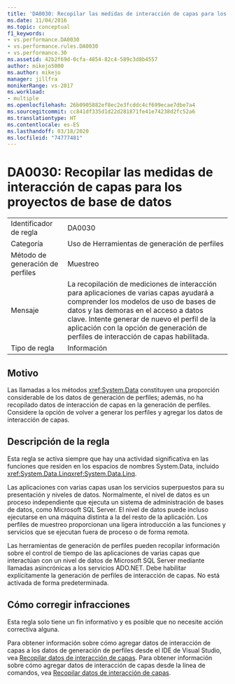 ```yaml
---
title: 'DA0030: Recopilar las medidas de interacción de capas para los proyectos de base de datos | Microsoft Docs'
ms.date: 11/04/2016
ms.topic: conceptual
f1_keywords:
- vs.performance.DA0030
- vs.performance.rules.DA0030
- vs.performance.30
ms.assetid: 42b2f69d-0cfa-4854-82c4-589c3d8b4557
author: mikejo5000
ms.author: mikejo
manager: jillfra
monikerRange: vs-2017
ms.workload:
- multiple
ms.openlocfilehash: 26b0905882ef8ec2e3fcddc4cf699ecae7dbe7a4
ms.sourcegitcommit: cc841df335d1d22d281871fe41e74238d2fc52a6
ms.translationtype: HT
ms.contentlocale: es-ES
ms.lasthandoff: 03/18/2020
ms.locfileid: "74777481"
---
```

# <a name="da0030-gather-tier-interaction-measurements-for-database-projects"></a>DA0030: Recopilar las medidas de interacción de capas para los proyectos de base de datos

|||
|-|-|
|Identificador de regla|DA0030|
|Categoría|Uso de Herramientas de generación de perfiles|
|Método de generación de perfiles|Muestreo|
|Mensaje|La recopilación de mediciones de interacción para aplicaciones de varias capas ayudará a comprender los modelos de uso de bases de datos y las demoras en el acceso a datos clave. Intente generar de nuevo el perfil de la aplicación con la opción de generación de perfiles de interacción de capas habilitada.|
|Tipo de regla|Información|

## <a name="cause"></a>Motivo
 Las llamadas a los métodos <xref:System.Data> constituyen una proporción considerable de los datos de generación de perfiles; además, no ha recopilado datos de interacción de capas en la generación de perfiles. Considere la opción de volver a generar los perfiles y agregar los datos de interacción de capas.

## <a name="rule-description"></a>Descripción de la regla
 Esta regla se activa siempre que hay una actividad significativa en las funciones que residen en los espacios de nombres System.Data, incluido <xref:System.Data.Linq><xref:System.Data.Linq>.

 Las aplicaciones con varias capas usan los servicios superpuestos para su presentación y niveles de datos. Normalmente, el nivel de datos es un proceso independiente que ejecuta un sistema de administración de bases de datos, como Microsoft SQL Server. El nivel de datos puede incluso ejecutarse en una máquina distinta a la del resto de la aplicación. Los perfiles de muestreo proporcionan una ligera introducción a las funciones y servicios que se ejecutan fuera de proceso o de forma remota.

 Las herramientas de generación de perfiles pueden recopilar información sobre el control de tiempo de las aplicaciones de varias capas que interactúan con un nivel de datos de Microsoft SQL Server mediante llamadas asincrónicas a los servicios ADO.NET. Debe habilitar explícitamente la generación de perfiles de interacción de capas. No está activada de forma predeterminada.

## <a name="how-to-fix-violations"></a>Cómo corregir infracciones
 Esta regla solo tiene un fin informativo y es posible que no necesite acción correctiva alguna.

 Para obtener información sobre cómo agregar datos de interacción de capas a los datos de generación de perfiles desde el IDE de Visual Studio, vea [Recopilar datos de interacción de capas](../profiling/collecting-tier-interaction-data.md). Para obtener información sobre cómo agregar datos de interacción de capas desde la línea de comandos, vea [Recopilar datos de interacción de capas](../profiling/adding-tier-interaction-data-from-the-command-line.md).

